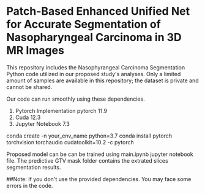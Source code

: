# Patch-Based Enhanced Unified Net for Accurate Segmentation of Nasopharyngeal Carcinoma in 3D MR Images

This repository includes the Nasophyrangeal Carcinoma Segmentation Python code utilized in our proposed study's analyses.  Only a limited amount of samples are available in this repository; the dataset is private and cannot be shared.

Our code can run smoothly using these dependencies.
1. Pytorch Implementation pytorch 11.9
2. Cuda 12.3
3. Jupyter Notebook 7.3

conda create -n your_env_name python=3.7
conda install pytorch torchvision torchaudio cudatoolkit=10.2 -c pytorch

   
Proposed model can be can be trained using main.ipynb jupyter notebook file. The predictive GTV mask folder contains the extrated slices segmentation results.

##Note: If you don't use the provided dependencies. You may face some errors in the code.
